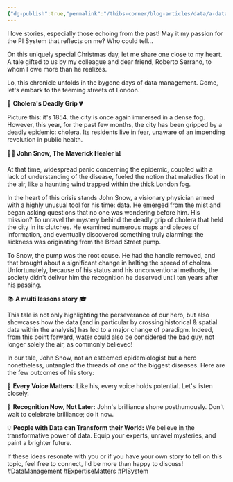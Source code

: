 ```yaml
---
{"dg-publish":true,"permalink":"/thibs-corner/blog-articles/data/a-data-management-xmas-tale/"}
---
```



I love stories, especially those echoing from the past! May it my passion for the PI System that reflects on me? Who could tell...

On this uniquely special Christmas day, let me share one close to my heart. A tale gifted to us by my colleague and dear friend, Roberto Serrano, to whom I owe more than he realizes.

Lo, this chronicle unfolds in the bygone days of data management. Come, let's embark to the teeming streets of London.

🤢 **Cholera's Deadly Grip 💔**

Picture this: it's 1854. the city is once again immersed in a dense fog. However, this year, for the past few months, the city has been gripped by a deadly epidemic: cholera. Its residents live in fear, unaware of an impending revolution in public health.

👨‍⚕️ **John Snow, The Maverick Healer 📊**

At that time, widespread panic concerning the epidemic, coupled with a lack of understanding of the disease, fueled the notion that maladies float in the air, like a haunting wind trapped within the thick London fog.

In the heart of this crisis stands John Snow, a visionary physician armed with a highly unusual tool for his time: data. He emerged from the mist and began asking questions that no one was wondering before him. His mission? To unravel the mystery behind the deadly grip of cholera that held the city in its clutches. He examined numerous maps and pieces of information, and eventually discovered something truly alarming: the sickness was originating from the Broad Street pump.

To Snow, the pump was the root cause. He had the handle removed, and that brought about a significant change in halting the spread of cholera. Unfortunately, because of his status and his unconventional methods, the society didn't deliver him the recognition he deserved until ten years after his passing.

📚 **A multi lessons story** 🎓

This tale is not only highlighting the perseverance of our hero, but also showcases how the data (and in particular by crossing historical & spatial data within the analysis) has led to a major change of paradigm. Indeed, from this point forward, water could also be considered the bad guy, not longer solely the air, as commonly believed! 

In our tale, John Snow, not an esteemed epidemiologist but a hero nonetheless, untangled the threads of one of the biggest diseases. Here are the few outcomes of his story:

📢 **Every Voice Matters:** Like his, every voice holds potential. Let's listen closely.

🌹 **Recognition Now, Not Later:** John's brilliance shone posthumously. Don't wait to celebrate brilliance; do it now.

💡 **People with Data can Transform their World:** We believe in the transformative power of data. Equip your experts, unravel mysteries, and paint a brighter future. 

If these ideas resonate with you or if you have your own story to tell on this topic, feel free to connect, I'd be more than happy to discuss!
#DataManagement  #ExpertiseMatters #PISystem